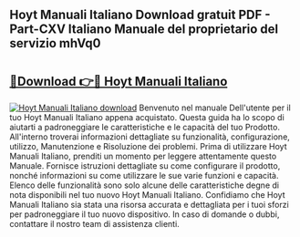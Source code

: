 ## Hoyt Manuali Italiano Download gratuit PDF - Part-CXV Italiano Manuale del proprietario del servizio mhVq0

# <h2><a href="http://dfginw5.blite.top/?on=Hoyt+Manuali+Italiano">🔗Download 👉🔴 Hoyt Manuali Italiano</a></h2>

[![Hoyt Manuali Italiano download](https://i.imgur.com/lujVjoI.png)](http://dfginw5.blite.top/?on=Hoyt+Manuali+Italiano)
Benvenuto nel manuale Dell'utente per il tuo Hoyt Manuali Italiano appena acquistato. Questa guida ha lo scopo di aiutarti a padroneggiare le caratteristiche e le capacità del tuo Prodotto. All'interno troverai informazioni dettagliate su funzionalità, configurazione, utilizzo, Manutenzione e Risoluzione dei problemi. Prima di utilizzare Hoyt Manuali Italiano, prenditi un momento per leggere attentamente questo Manuale. Fornisce istruzioni dettagliate su come configurare il prodotto, nonché informazioni su come utilizzare le sue varie funzioni e capacità. Elenco delle funzionalità sono solo alcune delle caratteristiche degne di nota disponibili nel tuo nuovo Hoyt Manuali Italiano. Confidiamo che Hoyt Manuali Italiano sia stata una risorsa accurata e dettagliata per i tuoi sforzi per padroneggiare il tuo nuovo dispositivo. In caso di domande o dubbi, contattare il nostro team di assistenza clienti.
